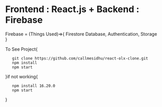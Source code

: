 # Frontend : React.js + Backend : Firebase

 Firebase = (Things Used)=>{
        Firestore Database,
        Authentication,
        Storage      
 }

 To See Project{

       git clone https://github.com/callmesidhu/react-olx-clone.git
       npm install
       npm start

 }if not working{

       npm install 16.20.0
       npm start
 }

